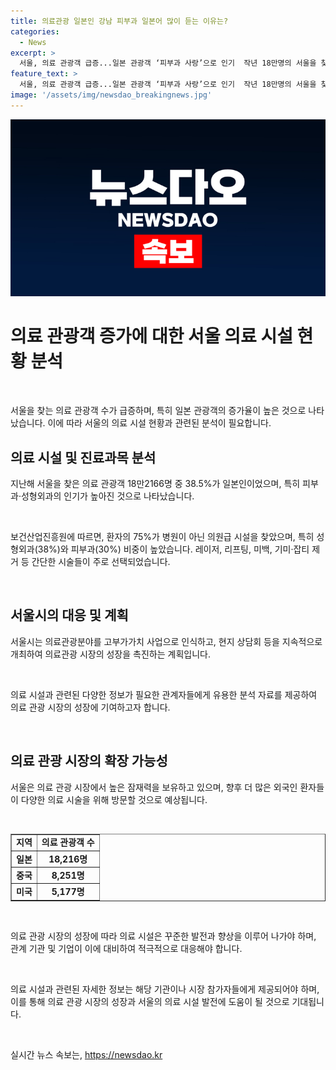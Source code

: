 ```yaml
---
title: 의료관광 일본인 강남 피부과 일본어 많이 듣는 이유는?
categories:
  - News
excerpt: >
  서울, 의료 관광객 급증...일본 관광객 ‘피부과 사랑’으로 인기  작년 18만명의 서울을 찾은 의료 관광객 중 2,030년 기준으로 피부과와 성형외과가 인기를 끌고 있다. 특히 일본 관광객의 증가가 두드러지며, 지난해 의료 관광객은 이전년도 대비 9.3배 증가한 18만 2,166명으로 기록됐다. 피부과와 성형외과에서의 간단한 시술에 관심을 보이는 이들은 1~2시간 내에 끝나는 100만원 이하의 시술을 선호하며, 이러한 트렌드에 맞춰 서울시는 의료 관광 분야를 관광시장의 성장을 주도하는 고부가가치 사업으로 채택할 계획이다.
feature_text: >
  서울, 의료 관광객 급증...일본 관광객 ‘피부과 사랑’으로 인기  작년 18만명의 서울을 찾은 의료 관광객 중 2,030년 기준으로 피부과와 성형외과가 인기를 끌고 있다. 특히 일본 관광객의 증가가 두드러지며, 지난해 의료 관광객은 이전년도 대비 9.3배 증가한 18만 2,166명으로 기록됐다. 피부과와 성형외과에서의 간단한 시술에 관심을 보이는 이들은 1~2시간 내에 끝나는 100만원 이하의 시술을 선호하며, 이러한 트렌드에 맞춰 서울시는 의료 관광 분야를 관광시장의 성장을 주도하는 고부가가치 사업으로 채택할 계획이다.
image: '/assets/img/newsdao_breakingnews.jpg'
---
```


<p><img src="/assets/img/newsdao_breakingnews.jpg" alt="implanttips 속보" /></p>

<h1 data-ke-size="size26"><b>의료 관광객 증가에 대한 서울 의료 시설 현황 분석</b></h1>

<p data-ke-size="size16">&nbsp;</p>

<p>서울을 찾는 의료 관광객 수가 급증하며, 특히 일본 관광객의 증가율이 높은 것으로 나타났습니다. 이에 따라 서울의 의료 시설 현황과 관련된 분석이 필요합니다. </p>

<h2 data-ke-size="size26">의료 시설 및 진료과목 분석</h2>

<p data-ke-size="size16">지난해 서울을 찾은 의료 관광객 18만2166명 중 38.5%가 일본인이었으며, 특히 피부과·성형외과의 인기가 높아진 것으로 나타났습니다.</p>

<p data-ke-size="size16">&nbsp;</p>

<p data-ke-size="size16">보건산업진흥원에 따르면, 환자의 75%가 병원이 아닌 의원급 시설을 찾았으며, 특히 성형외과(38%)와 피부과(30%) 비중이 높았습니다. 레이저, 리프팅, 미백, 기미·잡티 제거 등 간단한 시술들이 주로 선택되었습니다.</p>

<p data-ke-size="size16">&nbsp;</p>

<h2 data-ke-size="size26">서울시의 대응 및 계획</h2>

<p data-ke-size="size16">서울시는 의료관광분야를 고부가가치 사업으로 인식하고, 현지 상담회 등을 지속적으로 개최하여 의료관광 시장의 성장을 촉진하는 계획입니다.</p>

<p data-ke-size="size16">&nbsp;</p>

<p data-ke-size="size16">의료 시설과 관련된 다양한 정보가 필요한 관계자들에게 유용한 분석 자료를 제공하여 의료 관광 시장의 성장에 기여하고자 합니다.</p>

<p data-ke-size="size16">&nbsp;</p>

<h2 data-ke-size="size26">의료 관광 시장의 확장 가능성</h2>

<p data-ke-size="size16">서울은 의료 관광 시장에서 높은 잠재력을 보유하고 있으며, 향후 더 많은 외국인 환자들이 다양한 의료 시술을 위해 방문할 것으로 예상됩니다.</p>

<p data-ke-size="size16">&nbsp;</p>

<div>
  <table border="1" style="width: 100%;">
    <tbody>
      <tr>
        <td style="text-align: center; height: 17px;"><b>지역</b></td>
        <td style="text-align: center; height: 17px;"><b>의료 관광객 수</b></td>
      </tr>
      <tr>
        <td style="text-align: center; height: 17px;"><b>일본</b></td>
        <td style="text-align: center; height: 17px;"><b>18,216명</b></td>
      </tr>
      <tr>
        <td style="text-align: center; height: 17px;"><b>중국</b></td>
        <td style="text-align: center; height: 17px;"><b>8,251명</b></td>
      </tr>
      <tr>
        <td style="text-align: center; height: 17px;"><b>미국</b></td>
        <td style="text-align: center; height: 17px;"><b>5,177명</b></td>
      </tr>
    </tbody>
  </table>
</div>

<p data-ke-size="size16">&nbsp;</p>

<p data-ke-size="size16">의료 관광 시장의 성장에 따라 의료 시설은 꾸준한 발전과 향상을 이루어 나가야 하며, 관계 기관 및 기업이 이에 대비하여 적극적으로 대응해야 합니다.</p>

<p data-ke-size="size16">&nbsp;</p>

<p data-ke-size="size16">의료 시설과 관련된 자세한 정보는 해당 기관이나 시장 참가자들에게 제공되어야 하며, 이를 통해 의료 관광 시장의 성장과 서울의 의료 시설 발전에 도움이 될 것으로 기대됩니다.</p>

<p data-ke-size="size16">&nbsp;</p>
실시간 뉴스 속보는, <a href="https://newsdao.kr" rel="dofollow">https://newsdao.kr</a>


